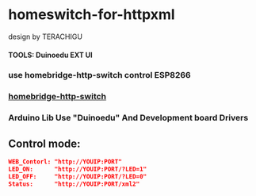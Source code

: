 # homeswitch-for-httpxml
design by TERACHIGU
#### TOOLS: Duinoedu EXT UI
### use homebridge-http-switch control ESP8266

###  [homebridge-http-switch](https://github.com/Supereg/homebridge-http-switch)
### Arduino Lib Use "Duinoedu" And Development board Drivers

## Control mode:
```json
WEB_Contorl: "http://YOUIP:PORT"
LED_ON:      "http://YOUIP:PORT/?LED=1"
LED_OFF:     "http://YOUIP:PORT/?LED=0"
Status:      "http://YOUIP:PORT/xml2"
```
